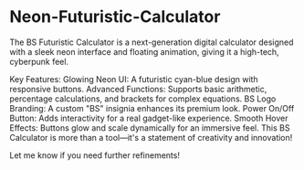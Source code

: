 # Neon-Futuristic-Calculator
The BS Futuristic Calculator is a next-generation digital calculator designed with a sleek neon interface and floating animation, giving it a high-tech, cyberpunk feel.

Key Features:
Glowing Neon UI: A futuristic cyan-blue design with responsive buttons.
Advanced Functions: Supports basic arithmetic, percentage calculations, and brackets for complex equations.
BS Logo Branding: A custom "BS" insignia enhances its premium look.
Power On/Off Button: Adds interactivity for a real gadget-like experience.
Smooth Hover Effects: Buttons glow and scale dynamically for an immersive feel.
This BS Calculator is more than a tool—it's a statement of creativity and innovation! 

Let me know if you need further refinements!
